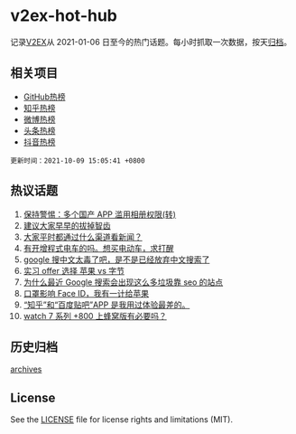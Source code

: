 # v2ex-hot-hub

 记录[V2EX](https://www.v2ex.com/)从 2021-01-06 日至今的热门话题。每小时抓取一次数据，按天[归档](archives)。
 
 ## 相关项目

- [GitHub热榜](https://github.com/snaildev/github-hot-hub)
- [知乎热榜](https://github.com/snaildev/zhihu-hot-hub)
- [微博热榜](https://github.com/snaildev/weibo-hot-hub)
- [头条热榜](https://github.com/snaildev/toutiao-hot-hub)
- [抖音热榜](https://github.com/snaildev/douyin-hot-hub)


 `更新时间：2021-10-09 15:05:41 +0800`

## 热议话题

1. [保持警惕：多个国产 APP 滥用相册权限(转)](https://www.v2ex.com/t/806442)
1. [建议大家早早的拔掉智齿](https://www.v2ex.com/t/806452)
1. [大家平时都通过什么渠道看新闻？](https://www.v2ex.com/t/806590)
1. [有开增程式电车的吗。想买电动车，求打醒](https://www.v2ex.com/t/806444)
1. [google 搜中文太毒了吧，是不是已经放弃中文搜索了](https://www.v2ex.com/t/806592)
1. [实习 offer 选择 苹果 vs 字节](https://www.v2ex.com/t/806503)
1. [为什么最近 Google 搜索会出现这么多垃圾靠 seo 的站点](https://www.v2ex.com/t/806536)
1. [口罩影响 Face ID，我有一计给苹果](https://www.v2ex.com/t/806566)
1. [“知乎”和“百度贴吧”APP 是我用过体验最差的。](https://www.v2ex.com/t/806624)
1. [watch 7 系列 +800 上蜂窝版有必要吗？](https://www.v2ex.com/t/806595)

## 历史归档

[archives](archives)

## License

See the [LICENSE](LICENSE) file for license rights and limitations (MIT).
